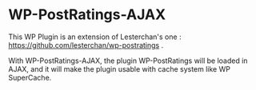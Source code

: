 # WP-PostRatings-AJAX

This WP Plugin is an extension of Lesterchan's one : https://github.com/lesterchan/wp-postratings .

With WP-PostRatings-AJAX, the plugin WP-PostRatings will be loaded in AJAX, and it will make the plugin usable with cache system like WP SuperCache.
